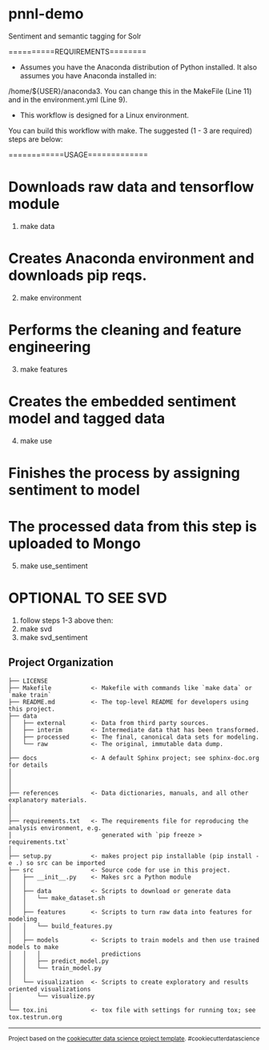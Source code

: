 pnnl-demo
==============================

Sentiment and semantic tagging for Solr

==========REQUIREMENTS========

* Assumes you have the Anaconda distribution of Python installed. It also assumes you have Anaconda installed in:

/home/${USER}/anaconda3. You can change this in the MakeFile (Line 11) and in the environment.yml (Line 9). 

* This workflow is designed for a Linux environment. 

You can build this workflow with make. The suggested (1 - 3 are required) steps are below:

============USAGE=============

# Downloads raw data and tensorflow module
1) make data

# Creates Anaconda environment and downloads pip reqs. 
2) make environment

# Performs the cleaning and feature engineering
3) make features 

# Creates the embedded sentiment model and tagged data
4) make use

# Finishes the process by assigning sentiment to model
# The processed data from this step is uploaded to Mongo
5) make use_sentiment 

# OPTIONAL TO SEE SVD
1) follow steps 1-3 above then:
2) make svd
3) make svd_sentiment


Project Organization
------------

    ├── LICENSE
    ├── Makefile           <- Makefile with commands like `make data` or `make train`
    ├── README.md          <- The top-level README for developers using this project.
    ├── data
    │   ├── external       <- Data from third party sources.
    │   ├── interim        <- Intermediate data that has been transformed.
    │   ├── processed      <- The final, canonical data sets for modeling.
    │   └── raw            <- The original, immutable data dump.
    │
    ├── docs               <- A default Sphinx project; see sphinx-doc.org for details
    │
    │
    │
    ├── references         <- Data dictionaries, manuals, and all other explanatory materials.
    │
    │
    ├── requirements.txt   <- The requirements file for reproducing the analysis environment, e.g.
    │                         generated with `pip freeze > requirements.txt`
    │
    ├── setup.py           <- makes project pip installable (pip install -e .) so src can be imported
    ├── src                <- Source code for use in this project.
    │   ├── __init__.py    <- Makes src a Python module
    │   │
    │   ├── data           <- Scripts to download or generate data
    │   │   └── make_dataset.sh
    │   │
    │   ├── features       <- Scripts to turn raw data into features for modeling
    │   │   └── build_features.py
    │   │
    │   ├── models         <- Scripts to train models and then use trained models to make
    │   │   │                 predictions
    │   │   ├── predict_model.py
    │   │   └── train_model.py
    │   │
    │   └── visualization  <- Scripts to create exploratory and results oriented visualizations
    │       └── visualize.py
    │
    └── tox.ini            <- tox file with settings for running tox; see tox.testrun.org


--------

<p><small>Project based on the <a target="_blank" href="https://drivendata.github.io/cookiecutter-data-science/">cookiecutter data science project template</a>. #cookiecutterdatascience</small></p>
